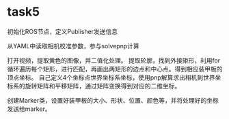 # task5

初始化ROS节点，定义Publisher发送信息

从YAML中读取相机校准参数，参与solvepnp计算

打开视频，提取黄色的图像，并二值化处理。
提取轮廓，找到外接矩形，利用for循环遍历每个矩形，进行匹配，再画出两矩形的边点和中心点。得到相应装甲板的顶点坐标。
自己定义4个坐标点世界坐标系坐标，使用pnp解算求出相机到世界坐标系的旋转矩阵和平移矩阵，通过矩阵变换得到对应的二维坐标。

创建Marker类，设置好装甲板的大小、形状、位置、颜色等，并将处理好的坐标发送给marker。
